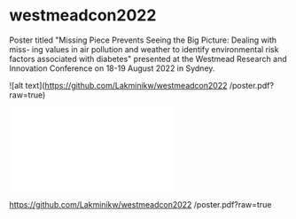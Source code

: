 # westmeadcon2022

Poster titled "Missing Piece Prevents Seeing the Big Picture: Dealing with miss-
ing values in air pollution and weather to identify environmental risk factors
associated with diabetes" presented at the Westmead Research and Innovation
Conference on 18-19 August 2022 in Sydney.

![alt text](https://github.com/Lakminikw/westmeadcon2022
/poster.pdf?raw=true)

![](poster.pdf?raw=true "Title")

https://github.com/Lakminikw/westmeadcon2022
/poster.pdf?raw=true
